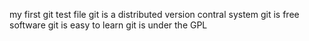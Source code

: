 my first git test file
git is a distributed version contral system
git is free software
git is easy to learn
git is under the GPL